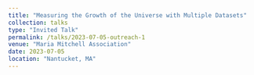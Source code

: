 ```yaml
---
title: "Measuring the Growth of the Universe with Multiple Datasets"
collection: talks
type: "Invited Talk"
permalink: /talks/2023-07-05-outreach-1
venue: "Maria Mitchell Association"
date: 2023-07-05
location: "Nantucket, MA"
---
```


